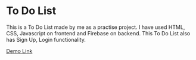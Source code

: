# To Do List
This is a To Do List made by me as a practise project. I have used HTML, CSS, Javascript on frontend and Firebase on backend.
This To Do List also has Sign Up, Login functionality.

[Demo Link](http://to-do-fire.netlify.app)
